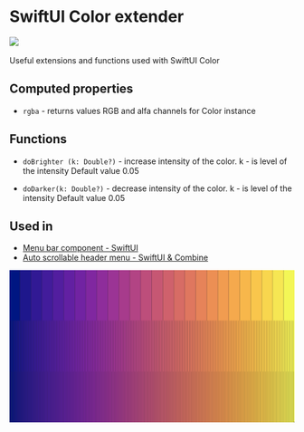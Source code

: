 # SwiftUI Color extender

[![](https://img.shields.io/endpoint?url=https%3A%2F%2Fswiftpackageindex.com%2Fapi%2Fpackages%2Figor11191708%2Fd3-color%2Fbadge%3Ftype%3Dplatforms)](https://swiftpackageindex.com/igor11191708/d3-color)

Useful extensions and functions used with SwiftUI Color

## Computed properties

* `rgba` - returns values RGB and alfa channels for Color instance


## Functions 

* `doBrighter (k: Double?)` - increase intensity of the color. k - is level of the intensity Default value 0.05

* `doDarker(k: Double?)` - decrease intensity of the color. k - is level of the intensity Default value 0.05

## Used in
- [Menu bar component - SwiftUI](https://github.com/The-Igor/d3-menu-bar)
- [Auto scrollable header menu - SwiftUI & Combine](https://github.com/The-Igor/d3-scrollable-menu-list)

![Color extender](https://github.com/The-Igor/d3-color/blob/main/img.png)
